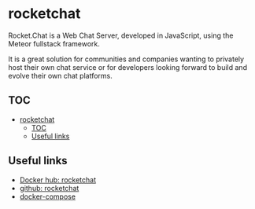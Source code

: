 # rocketchat

Rocket.Chat is a Web Chat Server, developed in JavaScript, using the Meteor fullstack framework.

It is a great solution for communities and companies wanting to privately host their own chat service or for developers looking forward to build and evolve their own chat platforms.

## TOC

- [rocketchat](#rocketchat)
  - [TOC](#toc)
  - [Useful links](#useful-links)

## Useful links

- [Docker hub: rocketchat](https://hub.docker.com/_/rocket-chat)
- [github: rocketchat](https://github.com/RocketChat/Docker.Official.Image)
- [docker-compose](https://rocket.chat/docs/installation/docker-containers/docker-compose/)
